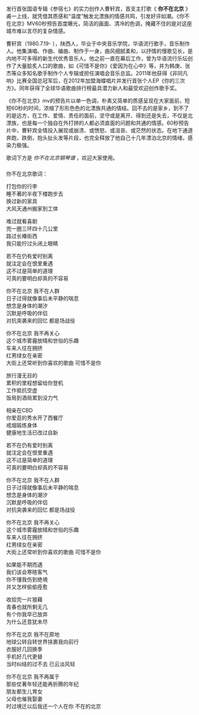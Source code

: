 

发行首张国语专辑《参宿七》的实力创作人曹轩宾，首支主打歌《 **你不在北京**
》甫一上线，就凭借其质感和“温度”触发北漂族的情感共鸣，引发好评如潮。《你不在北京》MV60秒预告首度曝光，简洁的画面、清冷的色调，掩藏不住的是对这座城市难以言尽的复杂情感。

  

曹轩宾（1980.7.19-
），陕西人，毕业于中央音乐学院，华语流行歌手，音乐制作人。他集演唱、作曲、编曲、制作于一身，曲风细腻柔和，以抒情的慢歌见长，是内地不可多得的新生代优秀音乐人。他之前一直在幕后工作，曾为华语流行乐坛创作了大量脍炙人口的歌曲，如《可惜不是你》《爱因为在心中》等，并为韩庚、张杰等众多知名歌手制作个人专辑或担任演唱会音乐总监。2011年他获得《非同凡响》比赛全国总冠军后，在2012年加盟海蝶唱片并发行首张个人EP《你的三次方》。同年获得了全球华语歌曲排行榜最具潜力新人和最受欢迎创作歌手奖。

  

《你不在北京》mv的预告片以单一色调，朴素又简单的质感呈现在大家面前，短短60秒的时间，浓缩了形形色色的北漂族共通的情结。回不去的是家乡，到不了的是远方，在工作、爱情、责任的面前，坚守或是离开、得到还是失去，不仅是北漂族，也是每一个独自在外打拼的人都必须直面的问题和共通的情感。60秒预告片中，曹轩宾全情投入展现或崩溃、或愤怒、或沮丧、或茫然的状态。在地下通道奔跑，跌倒，抱头扯头发等片段，也完全释放了他自己十几年漂泊北京的情绪，感染力极强。

  

歌词下方是 _你不在北京钢琴谱_ ，欢迎大家使用。

###  
你不在北京歌词：

  
打包你的行李  
睡不著的半夜下楼跑步去  
换过新的家具  
大风天通州搬家到工体  
  
难过就看喜剧  
兜一圈三环四十几公里  
路过长椿街西  
我只能拧过头闭上眼睛  
  
若不在仍有爱时别离  
就注定会在恨里重遇  
这不过是简单的道理  
可真的要明白却真的不容易  
  
你不在北京 我不在人群  
日子过得就像事后未平静的喘息  
想念是身体的潮汐  
沉默是呼吸的伴侣  
对抗突袭来的回忆 都是场战役  
  
你不在北京 我不再关心  
这个城市雾霾放晴和世俗的乐趣  
车来人往在拥挤  
红男绿女在亲密  
大街上还常听到你喜欢的歌曲 可惜不是你  
  
旅行漫无目的  
累积的里程想留给你登机  
工作抵抗空虚  
饭局到酒局累到没力气  
  
相亲在CBD  
你爱逛的秀水开了西餐厅  
戒烟锻炼身体  
健康地生活已改过自新  
  
若不在仍有爱时别离  
就注定会在恨里重遇  
这不过是简单的道理  
可真的要明白却真的不容易  
  
你不在北京 我不在人群  
日子过得就像事后未平静的喘息  
想念是身体的潮汐  
沉默是呼吸的伴侣  
对抗突袭来的回忆 都是场战役  
  
你不在北京 我不再关心  
这个城市雾霾放晴和世俗的乐趣  
车来人往在拥挤  
红男绿女在亲密  
大街上还常听到你喜欢的歌曲 可惜不是你  
  
如果能不期而遇  
我们该会寒暄客气  
你不懂我伤到绝境  
并又怎样偷偷痊愈  
  
收拾完一片狼藉  
青春也就所剩无几  
有个你我早已放弃  
为什么还意犹未尽  
  
你不在北京 我不在原地  
地球公转自转世界挟裹我向前行  
衣服好几回换季  
手机好几代更替  
当时纠结的过不去 已云淡风轻  
  
你不在北京 我不再属于  
那些仗著年轻还能再折腾的年纪  
朋友都生儿育女  
父母也催我娶妻  
时过境迁以后我还一个人在你 不在的北京

